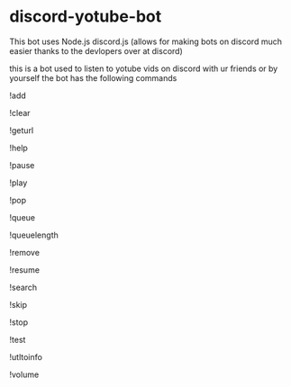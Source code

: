# discord-yotube-bot
This bot uses Node.js
discord.js (allows for making bots on discord much easier thanks to the devlopers over at discord)

this is a bot used to listen to yotube vids on discord with ur friends or by yourself
the bot has the following commands 




!add 

!clear

!geturl

!help

!pause

!play

!pop

!queue

!queuelength

!remove

!resume

!search

!skip

!stop

!test

!utltoinfo

!volume





